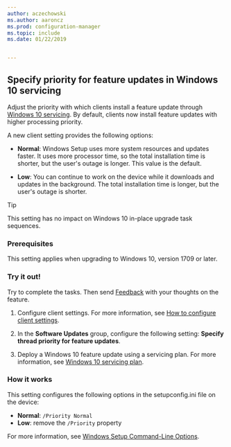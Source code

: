 ```yaml
---
author: aczechowski
ms.author: aaroncz
ms.prod: configuration-manager
ms.topic: include
ms.date: 01/22/2019


---
```


## <a name="bkmk_neo"></a> Specify priority for feature updates in Windows 10 servicing
<!--3734525-->

Adjust the priority with which clients install a feature update through [Windows 10 servicing](/sccm/osd/deploy-use/manage-windows-as-a-service). By default, clients now install feature updates with higher processing priority. 

A new client setting provides the following options: 

- **Normal**: Windows Setup uses more system resources and updates faster. It uses more processor time, so the total installation time is shorter, but the user's outage is longer. This value is the default.  

- **Low**: You can continue to work on the device while it downloads and updates in the background. The total installation time is longer, but the user's outage is shorter.  

<!-- - **Not configured**: Configuration Manager doesn't make changes to the thread priority property in the setupconfig.ini configuration file.   -->


> [!Tip]  
> This setting has no impact on Windows 10 in-place upgrade task sequences.  


### Prerequisites

This setting applies when upgrading to Windows 10, version 1709 or later.  


### Try it out!

Try to complete the tasks. Then send [Feedback](/sccm/core/understand/find-help#product-feedback) with your thoughts on the feature.

1. Configure client settings. For more information, see [How to configure client settings](/sccm/core/clients/deploy/configure-client-settings).  

2. In the **Software Updates** group, configure the following setting: **Specify thread priority for feature updates**.  

3. Deploy a Windows 10 feature update using a servicing plan. For more information, see [Windows 10 servicing plan](/sccm/osd/deploy-use/manage-windows-as-a-service#BKMK_ServicingPlan).  


### How it works

This setting configures the following options in the setupconfig.ini file on the device:

- **Normal**: `/Priority Normal`
- **Low**: remove the `/Priority` property

For more information, see [Windows Setup Command-Line Options](https://docs.microsoft.com/windows-hardware/manufacture/desktop/windows-setup-command-line-options).

